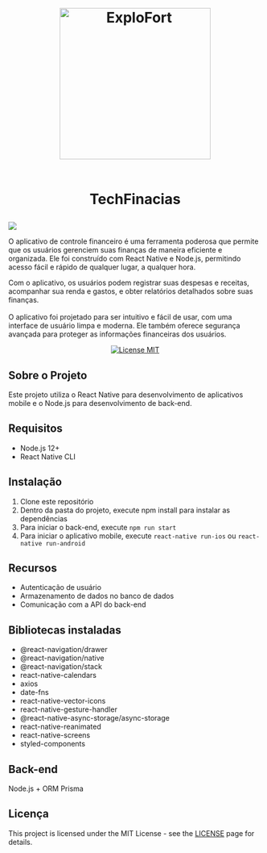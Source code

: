 <h1 align="center">
<br>
  <img src="https://user-images.githubusercontent.com/79226722/214984183-5a4bf8d9-466f-4eff-a47a-66f133cfe419.png" alt="ExploFort" width="300">

<br>
<br>

TechFinacias
</h1>

<img src="https://user-images.githubusercontent.com/79226722/214984539-490cc7b9-54d8-4cee-878f-228fd4f8620a.png">

<p> O aplicativo de controle financeiro é uma ferramenta poderosa que permite que os usuários gerenciem suas 
finanças de maneira eficiente e organizada. Ele foi construído com React Native e Node.js, permitindo acesso fácil e rápido de qualquer 
lugar, a qualquer hora.<br/>

Com o aplicativo, os usuários podem registrar suas despesas e receitas,
acompanhar sua renda e gastos, e obter relatórios detalhados sobre suas finanças.
<br/><br/>
O aplicativo foi projetado para ser intuitivo e fácil de usar, com uma interface de usuário limpa e moderna.
Ele também oferece segurança avançada para proteger as informações financeiras dos usuários.
</p>

<p align="center">
  <a href="https://opensource.org/licenses/MIT">
    <img src="https://img.shields.io/badge/License-MIT-blue.svg" alt="License MIT">
  </a>
</p>


## Sobre o Projeto

Este projeto utiliza o React Native para desenvolvimento de aplicativos mobile e o Node.js para desenvolvimento de back-end.

## Requisitos
 * Node.js 12+
 * React Native CLI

## Instalação
1. Clone este repositório
2. Dentro da pasta do projeto, execute npm install para instalar as dependências
3. Para iniciar o back-end, execute `npm run start`
4. Para iniciar o aplicativo mobile, execute `react-native run-ios` ou `react-native run-android`

## Recursos
* Autenticação de usuário
* Armazenamento de dados no banco de dados
* Comunicação com a API do back-end

## Bibliotecas instaladas
- @react-navigation/drawer
- @react-navigation/native
- @react-navigation/stack
- react-native-calendars
- axios
- date-fns
- react-native-vector-icons
- react-native-gesture-handler
- @react-native-async-storage/async-storage
- react-native-reanimated
- react-native-screens
- styled-components

## Back-end
 Node.js + ORM Prisma

## Licença

This project is licensed under the MIT License - see the [LICENSE](https://opensource.org/licenses/MIT) page for details.
